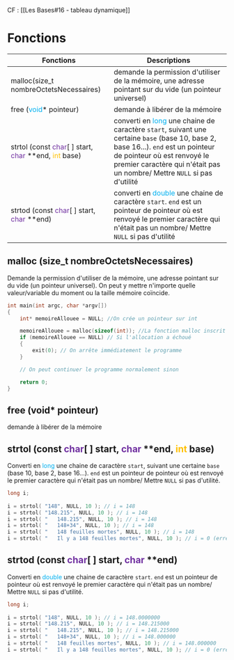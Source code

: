 CF : [[Les Bases#16 - tableau dynamique]]
# Fonctions


| Fonctions                                                                                                                                                   | Descriptions                                                                                                                                                                                                                                                                    |
| ----------------------------------------------------------------------------------------------------------------------------------------------------------- | ------------------------------------------------------------------------------------------------------------------------------------------------------------------------------------------------------------------------------------------------------------------------------- |
| malloc(size_t nombreOctetsNecessaires)                                                                                                                      | demande la permission d'utiliser de la mémoire, une adresse pointant sur du vide (un pointeur universel)                                                                                                                                                                        |
| free (<span style="color:#00b0f0">void</span>* pointeur)                                                                                                    | demande à libérer de la mémoire                                                                                                                                                                                                                                                 |
| strtol (const <span style="color:#7030a0">char</span>[ ] start, <span style="color:#7030a0">char</span> **end, <span style="color:#ffc000">int</span> base) | converti en <span style="color:#00b0f0">long</span> une chaine de caractère `start`, suivant une certaine `base` (base 10, base 2, base 16...). `end` est un pointeur de pointeur où est renvoyé le premier caractère qui n'était pas un nombre/ Mettre `NULL` si pas d'utilité |
| strtod (const <span style="color:#7030a0">char</span>[ ] start, <span style="color:#7030a0">char</span> **end)                                              | converti en <span style="color:#00b0f0">double</span> une chaine de caractère `start`. `end` est un pointeur de pointeur où est renvoyé le premier caractère qui n'était pas un nombre/ Mettre `NULL` si pas d'utilité                                                          |

## malloc (size_t nombreOctetsNecessaires)

Demande la permission d'utiliser de la mémoire, une adresse pointant sur du vide (un pointeur universel). On peut y mettre n'importe quelle valeur/variable du moment ou la taille mémoire coïncide.
```C
int main(int argc, char *argv[])
{
    int* memoireAllouee = NULL; //On crée un pointeur sur int

    memoireAllouee = malloc(sizeof(int)); //La fonction malloc inscrit dans notre pointeur l'adresse qui a été réservée
    if (memoireAllouee == NULL) // Si l'allocation a échoué
    {
        exit(0); // On arrête immédiatement le programme
    }

    // On peut continuer le programme normalement sinon

    return 0;
}
```

## free (void* pointeur)

demande à libérer de la mémoire

## strtol (const <span style="color:#7030a0">char</span>[ ] start, <span style="color:#7030a0">char</span> **end, <span style="color:#ffc000">int</span> base)

Converti en <span style="color:#00b0f0">long</span> une chaine de caractère `start`, suivant une certaine `base` (base 10, base 2, base 16...). `end` est un pointeur de pointeur où est renvoyé le premier caractère qui n'était pas un nombre/ Mettre `NULL` si pas d'utilité.

```C
long i;
 
i = strtol( "148", NULL, 10 ); // i = 148
i = strtol( "148.215", NULL, 10 ); // i = 148
i = strtol( "   148.215", NULL, 10 ); // i = 148
i = strtol( "   148+34", NULL, 10 ); // i = 148
i = strtol( "   148 feuilles mortes", NULL, 10 ); // i = 148
i = strtol( "   Il y a 148 feuilles mortes", NULL, 10 ); // i = 0 (erreur : la chaîne ne commence pas par un nombre)
```

## strtod (const <span style="color:#7030a0">char</span>[ ] start, <span style="color:#7030a0">char</span> **end)

Converti en <span style="color:#00b0f0">double</span> une chaine de caractère `start`. `end` est un pointeur de pointeur où est renvoyé le premier caractère qui n'était pas un nombre/ Mettre `NULL` si pas d'utilité.

```C
long i;
 
i = strtol( "148", NULL, 10 ); // i = 148.0000000
i = strtol( "148.215", NULL, 10 ); // i = 148.215000
i = strtol( "   148.215", NULL, 10 ); // i = 148.215000
i = strtol( "   148+34", NULL, 10 ); // i = 148.000000
i = strtol( "   148 feuilles mortes", NULL, 10 ); // i = 148.000000
i = strtol( "   Il y a 148 feuilles mortes", NULL, 10 ); // i = 0 (erreur : la chaîne ne commence pas par un nombre)
```